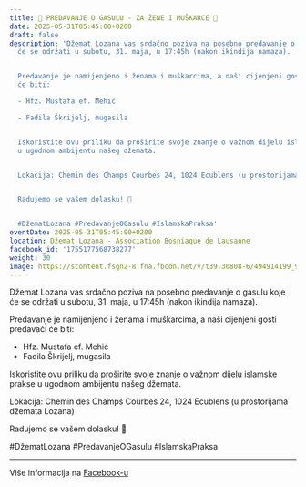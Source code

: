 ```yaml
---
title: 🕌 PREDAVANJE O GASULU - ZA ŽENE I MUŠKARCE 🕌
date: 2025-05-31T05:45:00+0200
draft: false
description: 'Džemat Lozana vas srdačno poziva na posebno predavanje o gasulu koje
  će se održati u subotu, 31. maja, u 17:45h (nakon ikindija namaza).


  Predavanje je namijenjeno i ženama i muškarcima, a naši cijenjeni gosti predavači
  će biti:

  - Hfz. Mustafa ef. Mehić

  - Fadila Škrijelj, mugasila


  Iskoristite ovu priliku da proširite svoje znanje o važnom dijelu islamske prakse
  u ugodnom ambijentu našeg džemata.


  Lokacija: Chemin des Champs Courbes 24, 1024 Ecublens (u prostorijama džemata Lozana)


  Radujemo se vašem dolasku! 🤲


  #DžematLozana #PredavanjeOGasulu #IslamskaPraksa'
eventDate: 2025-05-31T05:45:00+0200
location: Džemat Lozana - Association Bosniaque de Lausanne
facebook_id: '1755177568738277'
weight: 30
image: https://scontent.fsgn2-8.fna.fbcdn.net/v/t39.30808-6/494914199_999822612278338_4903146151217973195_n.jpg?_nc_cat=102&ccb=1-7&_nc_sid=9e60e4&_nc_ohc=rC_af1DJtwgQ7kNvwHDHsgK&_nc_oc=AdlnOa0obix8-62Zg0OaliTcYISmu_nK3xRJiLcQfaob1eIzNs1DJZlmd54Qje3DVZ8&_nc_zt=23&_nc_ht=scontent.fsgn2-8.fna&edm=ABTKTjYEAAAA&_nc_gid=kjbubrAl9UbaR-dSjER6sA&_nc_tpa=Q5bMBQHL-ixMjtu5xze7_HBaxoIJGDyIM40LWsNPICQryLN5VVXQa_38Qg_cP_7h4MfF2RtFknpTwegpkA&oh=00_AfcnY-BiKhpamUfMtKFFHzT2LrEco74tvp3rpQVPnsJ45g&oe=69020C24
---
```


Džemat Lozana vas srdačno poziva na posebno predavanje o gasulu koje će se održati u subotu, 31. maja, u 17:45h (nakon ikindija namaza).

Predavanje je namijenjeno i ženama i muškarcima, a naši cijenjeni gosti predavači će biti:
- Hfz. Mustafa ef. Mehić
- Fadila Škrijelj, mugasila

Iskoristite ovu priliku da proširite svoje znanje o važnom dijelu islamske prakse u ugodnom ambijentu našeg džemata.

Lokacija: Chemin des Champs Courbes 24, 1024 Ecublens (u prostorijama džemata Lozana)

Radujemo se vašem dolasku! 🤲

#DžematLozana #PredavanjeOGasulu #IslamskaPraksa

---

Više informacija na [Facebook-u](https://facebook.com/events/1755177568738277)